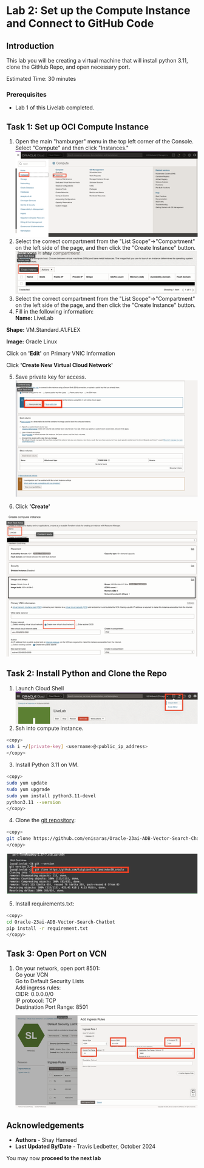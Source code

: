 # Lab 2: Set up the Compute Instance and Connect to GitHub Code

## Introduction
This lab you will be creating a virtual machine that will install python 3.11, clone the GitHub Repo, and open necessary port. 

Estimated Time: 30 minutes

### Prerequisites
* Lab 1 of this Livelab completed.

## Task 1: Set up OCI Compute Instance

1. Open the main "hamburger" menu in the top left corner of the Console. Select "Compute" and then click "Instances."
![Selecting Compute from Hamburger Menu](images/hamburger-menu-compute.png)
2. Select the correct compartment from the "List Scope"→"Compartment" on the left side of the page, and then click the "Create Instance" button.
![Clicking Create Compute Instance Button](images/create-instance.png)
3. Select the correct compartment from the "List Scope"→"Compartment" on the left side of the page, and then click the "Create Instance" button.    
4. Fill in the following information:    
**Name:** LiveLab

**Shape:** VM.Standard.A1.FLEX 

**Image:** Oracle Linux

Click on **'Edit'** on Primary VNIC Information  

Click **'Create New Virtual Cloud Network'** 

5. Save private key for access.
    ![Downloading the Private/Public Keys](images/download-private-public-key.png)
    
6. Click **'Create'**    

![Creation Page of the VM](images/on-creation-vm.png)

## Task 2: Install Python and Clone the Repo
1. Launch Cloud Shell    
   ![Opening Cloud Shell](images/open-cloud-shell.png)
2. Ssh into compute instance.
```bash
<copy>
ssh i ~/[private-key] <username>@<public_ip_address>
</copy>
```

3. Install Python 3.11 on VM.

```bash
<copy>
sudo yum update
sudo yum upgrade
sudo yum install python3.11-devel
python3.11 --version
</copy>
```

4. Clone the [git repository](https://github.com/enisaras/Oracle-23ai-ADB-Vector-Search-Chatbot):
```bash
<copy>
git clone https://github.com/enisaras/Oracle-23ai-ADB-Vector-Search-Chatbot.git
</copy>
```
![Clone Repo](images/clone-repo.png)

5. Install requirements.txt:

```bash
<copy>
cd Oracle-23ai-ADB-Vector-Search-Chatbot
pip install -r requirement.txt
</copy>
```

## Task 3: Open Port on VCN

1. On your network, open port 8501:  
Go your VCN    
Go to Default Security Lists    
Add ingress rules:    
    CIDR: 0.0.0.0/0    
    IP protocol: TCP    
    Destination Port Range: 8501

   ![Open Port 8501](images/vcn-port-opening.png)

## **Acknowledgements**

* **Authors** - Shay Hameed
* **Last Updated By/Date** - Travis Ledbetter, October 2024

You may now **proceed to the next lab**
